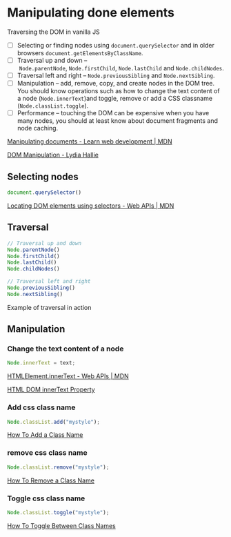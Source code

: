 # Manipulating done elements

Traversing the DOM in vanilla JS 

- [ ]  Selecting or finding nodes using `document.querySelector` and in older browsers `document.getElementsByClassName`.
- [ ]  Traversal up and down – `Node.parentNode`, `Node.firstChild`, `Node.lastChild` and `Node.childNodes`.
- [ ]  Traversal left and right – `Node.previousSibling` and `Node.nextSibling`.
- [ ]  Manipulation – add, remove, copy, and create nodes in the DOM tree. You should know operations such as how to change the text content of a node (`Node.innerText`)and toggle, remove or add a CSS classname (`Node.classList.toggle`).
- [ ]  Performance – touching the DOM can be expensive when you have many nodes, you should at least know about document fragments and node caching.

[Manipulating documents - Learn web development | MDN](https://developer.mozilla.org/en-US/docs/Learn/JavaScript/Client-side_web_APIs/Manipulating_documents)

[DOM Manipulation - Lydia Hallie](https://www.theavocoder.com/complete-javascript/2018/12/20/dom-manipulation)

## Selecting nodes

```jsx
document.querySelector()
```

[Locating DOM elements using selectors - Web APIs | MDN](https://developer.mozilla.org/en-US/docs/Web/API/Document_object_model/Locating_DOM_elements_using_selectors)

## Traversal

```jsx
// Traversal up and down
Node.parentNode()
Node.firstChild()
Node.lastChild() 
Node.childNodes()

// Traversal left and right
Node.previousSibling()
Node.nextSibling()
```

[](https://www.qualitestgroup.com/resources/knowledge-center/how-to-guide/traverse-dom/)

Example of traversal in action 

## Manipulation

### Change the text content of a node

```jsx
Node.innerText = text;
```

[HTMLElement.innerText - Web APIs | MDN](https://developer.mozilla.org/en-US/docs/Web/API/HTMLElement/innerText)

[HTML DOM innerText Property](https://www.w3schools.com/jsref/prop_node_innertext.asp)

### Add css class name

```jsx
Node.classList.add("mystyle");
```

[How To Add a Class Name](https://www.w3schools.com/howto/howto_js_add_class.asp)

### remove css class name

```jsx
Node.classList.remove("mystyle");
```

[How To Remove a Class Name](https://www.w3schools.com/howto/howto_js_remove_class.asp)

### Toggle css class name

```jsx
Node.classList.toggle("mystyle");
```

[How To Toggle Between Class Names](https://www.w3schools.com/howto/howto_js_toggle_class.asp)